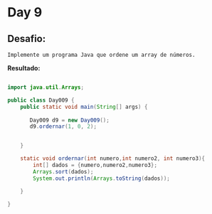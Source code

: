 # Day 9

## Desafio:

	Implemente um programa Java que ordene um array de números.

**Resultado:**

```java

import java.util.Arrays;

public class Day009 {
    public static void main(String[] args) {
       
       Day009 d9 = new Day009();
       d9.ordernar(1, 0, 2);


    }

    static void ordernar(int numero,int numero2, int numero3){
        int[] dados = {numero,numero2,numero3};
        Arrays.sort(dados);
        System.out.println(Arrays.toString(dados));

    }

}

